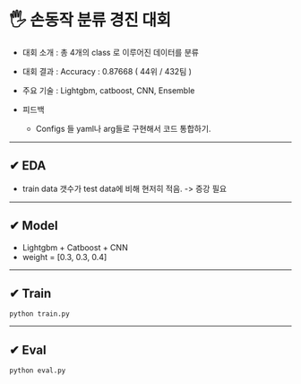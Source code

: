 # 🖐 손동작 분류 경진 대회
- 대회 소개 : 총 4개의 class 로 이루어진 데이터를 분류

- 대회 결과 : Accuracy  : 0.87668 ( 44위 / 432팀 )

- 주요 기술 : Lightgbm, catboost, CNN, Ensemble

- 피드백

  - Configs 들 yaml나 arg들로 구현해서 코드 통합하기.

***
## ✔ EDA

- train data 갯수가 test data에 비해 현저히 적음. -> 증강 필요

***
## ✔ Model

- Lightgbm + Catboost + CNN
- weight = [0.3, 0.3, 0.4]

***

## ✔ Train
```
python train.py
```

***
## ✔ Eval
```
python eval.py
